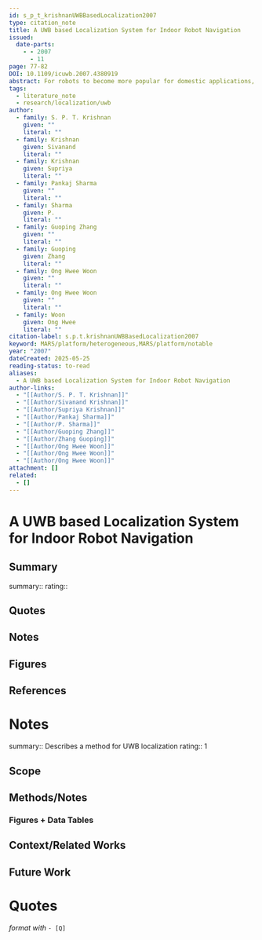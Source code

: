 ```yaml
---
id: s_p_t_krishnanUWBBasedLocalization2007
type: citation_note
title: A UWB based Localization System for Indoor Robot Navigation
issued:
  date-parts:
    - - 2007
      - 11
page: 77-82
DOI: 10.1109/icuwb.2007.4380919
abstract: For robots to become more popular for domestic applications, the short comings of current indoor navigation technologies have to be overcome. In this paper, we propose the use of UWB-IR for indoor robot navigation. Various parts of an actual implementation of a UWB-IR based robot navigation system such as system architecture, RF sub-system design, antennas and localization algorithms are discussed. It is shown that by properly addressing the various issues, a localization error of less than 25 cm can be achieved at all points within a realistic indoor localization space.
tags:
  - literature_note
  - research/localization/uwb
author:
  - family: S. P. T. Krishnan
    given: ""
    literal: ""
  - family: Krishnan
    given: Sivanand
    literal: ""
  - family: Krishnan
    given: Supriya
    literal: ""
  - family: Pankaj Sharma
    given: ""
    literal: ""
  - family: Sharma
    given: P.
    literal: ""
  - family: Guoping Zhang
    given: ""
    literal: ""
  - family: Guoping
    given: Zhang
    literal: ""
  - family: Ong Hwee Woon
    given: ""
    literal: ""
  - family: Ong Hwee Woon
    given: ""
    literal: ""
  - family: Woon
    given: Ong Hwee
    literal: ""
citation-label: s.p.t.krishnanUWBBasedLocalization2007
keyword: MARS/platform/heterogeneous,MARS/platform/notable
year: "2007"
dateCreated: 2025-05-25
reading-status: to-read
aliases:
  - A UWB based Localization System for Indoor Robot Navigation
author-links:
  - "[[Author/S. P. T. Krishnan]]"
  - "[[Author/Sivanand Krishnan]]"
  - "[[Author/Supriya Krishnan]]"
  - "[[Author/Pankaj Sharma]]"
  - "[[Author/P. Sharma]]"
  - "[[Author/Guoping Zhang]]"
  - "[[Author/Zhang Guoping]]"
  - "[[Author/Ong Hwee Woon]]"
  - "[[Author/Ong Hwee Woon]]"
  - "[[Author/Ong Hwee Woon]]"
attachment: []
related:
  - []
---
```


# A UWB based Localization System for Indoor Robot Navigation

## Summary
summary::
rating::

## Quotes

## Notes

## Figures

## References



# Notes 
summary:: Describes a method for UWB localization
rating:: 1

## Scope
## Methods/Notes
### Figures + Data Tables
## Context/Related Works
## Future Work


# Quotes
 *format with* `- [Q]`
